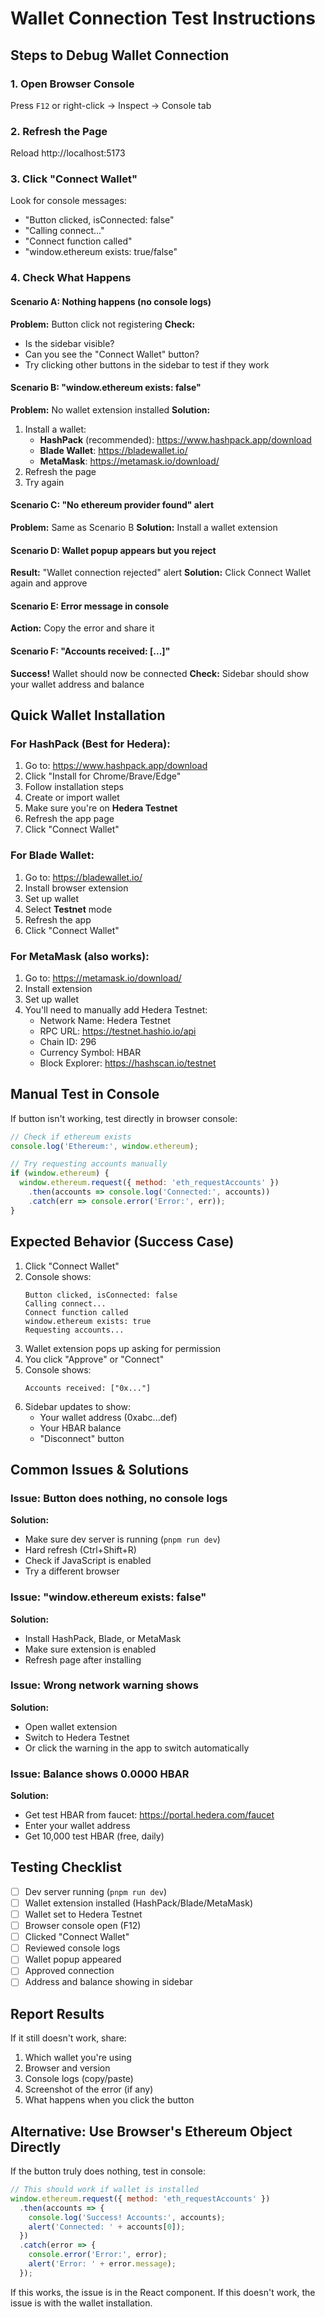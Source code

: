 # Wallet Connection Test Instructions

## Steps to Debug Wallet Connection

### 1. Open Browser Console
Press `F12` or right-click → Inspect → Console tab

### 2. Refresh the Page
Reload http://localhost:5173

### 3. Click "Connect Wallet"
Look for console messages:
- "Button clicked, isConnected: false"
- "Calling connect..."
- "Connect function called"
- "window.ethereum exists: true/false"

### 4. Check What Happens

#### Scenario A: Nothing happens (no console logs)
**Problem:** Button click not registering
**Check:**
- Is the sidebar visible?
- Can you see the "Connect Wallet" button?
- Try clicking other buttons in the sidebar to test if they work

#### Scenario B: "window.ethereum exists: false"
**Problem:** No wallet extension installed
**Solution:**
1. Install a wallet:
   - **HashPack** (recommended): https://www.hashpack.app/download
   - **Blade Wallet**: https://bladewallet.io/
   - **MetaMask**: https://metamask.io/download/
2. Refresh the page
3. Try again

#### Scenario C: "No ethereum provider found" alert
**Problem:** Same as Scenario B
**Solution:** Install a wallet extension

#### Scenario D: Wallet popup appears but you reject
**Result:** "Wallet connection rejected" alert
**Solution:** Click Connect Wallet again and approve

#### Scenario E: Error message in console
**Action:** Copy the error and share it

#### Scenario F: "Accounts received: [...]"
**Success!** Wallet should now be connected
**Check:** Sidebar should show your wallet address and balance

## Quick Wallet Installation

### For HashPack (Best for Hedera):
1. Go to: https://www.hashpack.app/download
2. Click "Install for Chrome/Brave/Edge"
3. Follow installation steps
4. Create or import wallet
5. Make sure you're on **Hedera Testnet**
6. Refresh the app page
7. Click "Connect Wallet"

### For Blade Wallet:
1. Go to: https://bladewallet.io/
2. Install browser extension
3. Set up wallet
4. Select **Testnet** mode
5. Refresh the app
6. Click "Connect Wallet"

### For MetaMask (also works):
1. Go to: https://metamask.io/download/
2. Install extension
3. Set up wallet
4. You'll need to manually add Hedera Testnet:
   - Network Name: Hedera Testnet
   - RPC URL: https://testnet.hashio.io/api
   - Chain ID: 296
   - Currency Symbol: HBAR
   - Block Explorer: https://hashscan.io/testnet

## Manual Test in Console

If button isn't working, test directly in browser console:

```javascript
// Check if ethereum exists
console.log('Ethereum:', window.ethereum);

// Try requesting accounts manually
if (window.ethereum) {
  window.ethereum.request({ method: 'eth_requestAccounts' })
    .then(accounts => console.log('Connected:', accounts))
    .catch(err => console.error('Error:', err));
}
```

## Expected Behavior (Success Case)

1. Click "Connect Wallet"
2. Console shows:
   ```
   Button clicked, isConnected: false
   Calling connect...
   Connect function called
   window.ethereum exists: true
   Requesting accounts...
   ```
3. Wallet extension pops up asking for permission
4. You click "Approve" or "Connect"
5. Console shows:
   ```
   Accounts received: ["0x..."]
   ```
6. Sidebar updates to show:
   - Your wallet address (0xabc...def)
   - Your HBAR balance
   - "Disconnect" button

## Common Issues & Solutions

### Issue: Button does nothing, no console logs
**Solution:**
- Make sure dev server is running (`pnpm run dev`)
- Hard refresh (Ctrl+Shift+R)
- Check if JavaScript is enabled
- Try a different browser

### Issue: "window.ethereum exists: false"
**Solution:**
- Install HashPack, Blade, or MetaMask
- Make sure extension is enabled
- Refresh page after installing

### Issue: Wrong network warning shows
**Solution:**
- Open wallet extension
- Switch to Hedera Testnet
- Or click the warning in the app to switch automatically

### Issue: Balance shows 0.0000 HBAR
**Solution:**
- Get test HBAR from faucet: https://portal.hedera.com/faucet
- Enter your wallet address
- Get 10,000 test HBAR (free, daily)

## Testing Checklist

- [ ] Dev server running (`pnpm run dev`)
- [ ] Wallet extension installed (HashPack/Blade/MetaMask)
- [ ] Wallet set to Hedera Testnet
- [ ] Browser console open (F12)
- [ ] Clicked "Connect Wallet"
- [ ] Reviewed console logs
- [ ] Wallet popup appeared
- [ ] Approved connection
- [ ] Address and balance showing in sidebar

## Report Results

If it still doesn't work, share:
1. Which wallet you're using
2. Browser and version
3. Console logs (copy/paste)
4. Screenshot of the error (if any)
5. What happens when you click the button

## Alternative: Use Browser's Ethereum Object Directly

If the button truly does nothing, test in console:

```javascript
// This should work if wallet is installed
window.ethereum.request({ method: 'eth_requestAccounts' })
  .then(accounts => {
    console.log('Success! Accounts:', accounts);
    alert('Connected: ' + accounts[0]);
  })
  .catch(error => {
    console.error('Error:', error);
    alert('Error: ' + error.message);
  });
```

If this works, the issue is in the React component. If this doesn't work, the issue is with the wallet installation.
